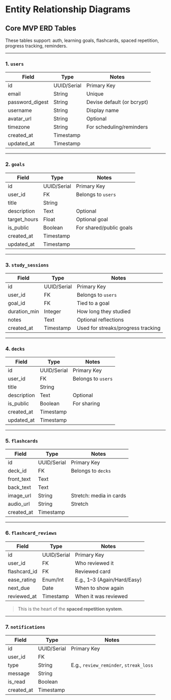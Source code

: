 # Entity Relationship Diagrams

## Core MVP ERD Tables

These tables support: auth, learning goals, flashcards, spaced repetition, progress tracking, reminders.

---

### **1. `users`**

|Field|Type|Notes|
|---|---|---|
|id|UUID/Serial|Primary Key|
|email|String|Unique|
|password_digest|String|Devise default (or bcrypt)|
|username|String|Display name|
|avatar_url|String|Optional|
|timezone|String|For scheduling/reminders|
|created_at|Timestamp||
|updated_at|Timestamp||

---

### **2. `goals`**

|Field|Type|Notes|
|---|---|---|
|id|UUID/Serial|Primary Key|
|user_id|FK|Belongs to `users`|
|title|String||
|description|Text|Optional|
|target_hours|Float|Optional goal|
|is_public|Boolean|For shared/public goals|
|created_at|Timestamp||
|updated_at|Timestamp||

---

### **3. `study_sessions`**

|Field|Type|Notes|
|---|---|---|
|id|UUID/Serial|Primary Key|
|user_id|FK|Belongs to `users`|
|goal_id|FK|Tied to a goal|
|duration_min|Integer|How long they studied|
|notes|Text|Optional reflections|
|created_at|Timestamp|Used for streaks/progress tracking|

---

### **4. `decks`**

|Field|Type|Notes|
|---|---|---|
|id|UUID/Serial|Primary Key|
|user_id|FK|Belongs to `users`|
|title|String||
|description|Text|Optional|
|is_public|Boolean|For sharing|
|created_at|Timestamp||
|updated_at|Timestamp||

---

### **5. `flashcards`**

|Field|Type|Notes|
|---|---|---|
|id|UUID/Serial|Primary Key|
|deck_id|FK|Belongs to `decks`|
|front_text|Text||
|back_text|Text||
|image_url|String|Stretch: media in cards|
|audio_url|String|Stretch|
|created_at|Timestamp||

---

### **6. `flashcard_reviews`**

|Field|Type|Notes|
|---|---|---|
|id|UUID/Serial|Primary Key|
|user_id|FK|Who reviewed it|
|flashcard_id|FK|Reviewed card|
|ease_rating|Enum/Int|E.g., 1–3 (Again/Hard/Easy)|
|next_due|Date|When to show again|
|reviewed_at|Timestamp|When it was reviewed|

> This is the heart of the **spaced repetition system**.

---

### **7. `notifications`**

|Field|Type|Notes|
|---|---|---|
|id|UUID/Serial|Primary Key|
|user_id|FK||
|type|String|E.g., `review_reminder`, `streak_loss`|
|message|String||
|is_read|Boolean||
|created_at|Timestamp||
